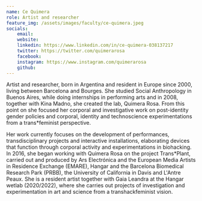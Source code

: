```yaml
---
name: Ce Quimera
role: Artist and researcher
feature_img: /assets/images/faculty/ce-quimera.jpeg
socials:
    email:
    website: 
    linkedin: https://www.linkedin.com/in/ce-quimera-038137217
    twitter: https://twitter.com/quimerarosa
    facebook:
    instagram: https://www.instagram.com/quimerarosa
    github:
---
```

Artist and researcher, born in Argentina and resident in Europe since 2000, living between Barcelona and Bourges. She studied Social Anthropology in Buenos Aires, while doing internships in performing arts and in 2008, together with Kina Madno, she created the lab, Quimera Rosa. From this point on she focused her corporal and investigative work on post-identity gender policies and corporal, identity and technoscience experimentations from a trans*feminist perspective.

Her work currently focuses on the development of performances, transdisciplinary projects and interactive installations, elaborating devices that function through corporal activity and experimentations in biohacking. In 2016, she began working with Quimera Rosa on the project Trans*Plant, carried out and produced by Ars Electrónica and the European Media Artists in Residence Exchange (EMARE), Hangar and the Barcelona Biomedical Research Park (PRBB), the University of California in Davis and L'Antre Peaux. She is a resident artist together with Gaia Leandra at the Hangar wetlab (2020/2022), where she carries out projects of investigation and experimentation in art and science from a transhackfeminist vision.
